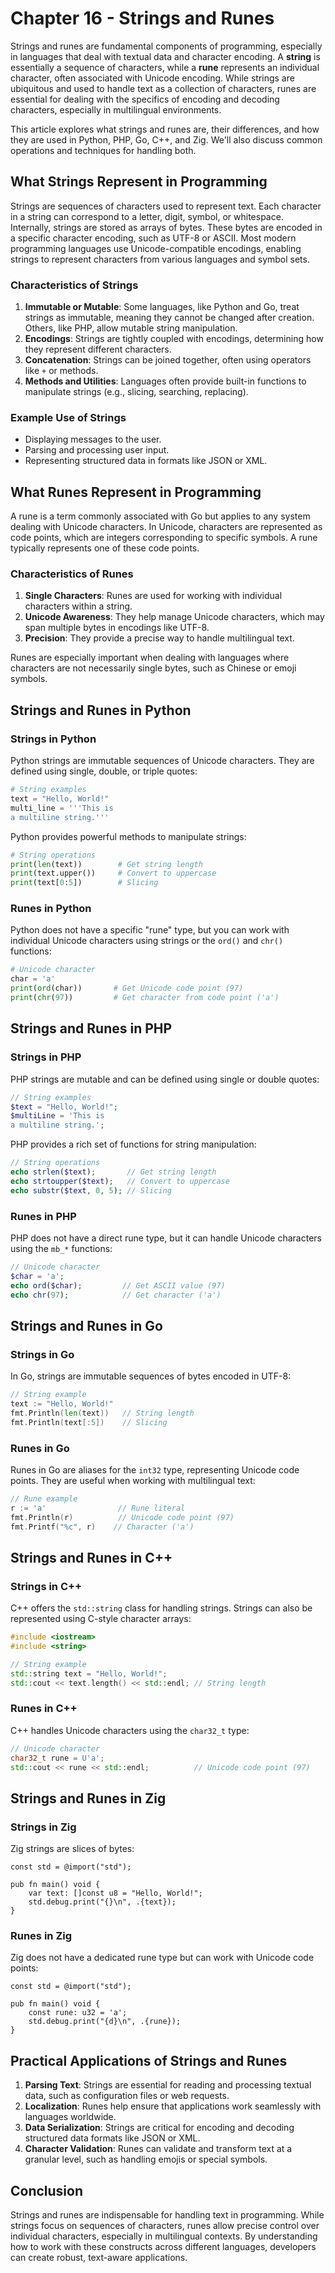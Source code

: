 # Chapter 16 - Strings and Runes

Strings and runes are fundamental components of programming, especially in languages that deal with textual data and character encoding. A **string** is essentially a sequence of characters, while a **rune** represents an individual character, often associated with Unicode encoding. While strings are ubiquitous and used to handle text as a collection of characters, runes are essential for dealing with the specifics of encoding and decoding characters, especially in multilingual environments.

This article explores what strings and runes are, their differences, and how they are used in Python, PHP, Go, C++, and Zig. We'll also discuss common operations and techniques for handling both.

## What Strings Represent in Programming

Strings are sequences of characters used to represent text. Each character in a string can correspond to a letter, digit, symbol, or whitespace. Internally, strings are stored as arrays of bytes. These bytes are encoded in a specific character encoding, such as UTF-8 or ASCII. Most modern programming languages use Unicode-compatible encodings, enabling strings to represent characters from various languages and symbol sets.

### Characteristics of Strings
1. **Immutable or Mutable**: Some languages, like Python and Go, treat strings as immutable, meaning they cannot be changed after creation. Others, like PHP, allow mutable string manipulation.
2. **Encodings**: Strings are tightly coupled with encodings, determining how they represent different characters.
3. **Concatenation**: Strings can be joined together, often using operators like `+` or methods.
4. **Methods and Utilities**: Languages often provide built-in functions to manipulate strings (e.g., slicing, searching, replacing).

### Example Use of Strings
- Displaying messages to the user.
- Parsing and processing user input.
- Representing structured data in formats like JSON or XML.

## What Runes Represent in Programming

A rune is a term commonly associated with Go but applies to any system dealing with Unicode characters. In Unicode, characters are represented as code points, which are integers corresponding to specific symbols. A rune typically represents one of these code points.

### Characteristics of Runes
1. **Single Characters**: Runes are used for working with individual characters within a string.
2. **Unicode Awareness**: They help manage Unicode characters, which may span multiple bytes in encodings like UTF-8.
3. **Precision**: They provide a precise way to handle multilingual text.

Runes are especially important when dealing with languages where characters are not necessarily single bytes, such as Chinese or emoji symbols.

## Strings and Runes in Python

### Strings in Python
Python strings are immutable sequences of Unicode characters. They are defined using single, double, or triple quotes:

```python
# String examples
text = "Hello, World!"
multi_line = '''This is
a multiline string.'''
```

Python provides powerful methods to manipulate strings:

```python
# String operations
print(len(text))        # Get string length
print(text.upper())     # Convert to uppercase
print(text[0:5])        # Slicing
```

### Runes in Python
Python does not have a specific "rune" type, but you can work with individual Unicode characters using strings or the `ord()` and `chr()` functions:

```python
# Unicode character
char = 'a'
print(ord(char))       # Get Unicode code point (97)
print(chr(97))         # Get character from code point ('a')
```

## Strings and Runes in PHP

### Strings in PHP
PHP strings are mutable and can be defined using single or double quotes:

```php
// String examples
$text = "Hello, World!";
$multiLine = 'This is
a multiline string.';
```

PHP provides a rich set of functions for string manipulation:

```php
// String operations
echo strlen($text);       // Get string length
echo strtoupper($text);   // Convert to uppercase
echo substr($text, 0, 5); // Slicing
```

### Runes in PHP
PHP does not have a direct rune type, but it can handle Unicode characters using the `mb_*` functions:

```php
// Unicode character
$char = 'a';
echo ord($char);         // Get ASCII value (97)
echo chr(97);            // Get character ('a')
```

## Strings and Runes in Go

### Strings in Go
In Go, strings are immutable sequences of bytes encoded in UTF-8:

```go
// String example
text := "Hello, World!"
fmt.Println(len(text))   // String length
fmt.Println(text[:5])    // Slicing
```

### Runes in Go
Runes in Go are aliases for the `int32` type, representing Unicode code points. They are useful when working with multilingual text:

```go
// Rune example
r := 'a'                // Rune literal
fmt.Println(r)          // Unicode code point (97)
fmt.Printf("%c", r)    // Character ('a')
```

## Strings and Runes in C++

### Strings in C++
C++ offers the `std::string` class for handling strings. Strings can also be represented using C-style character arrays:

```cpp
#include <iostream>
#include <string>

// String example
std::string text = "Hello, World!";
std::cout << text.length() << std::endl; // String length
```

### Runes in C++
C++ handles Unicode characters using the `char32_t` type:

```cpp
// Unicode character
char32_t rune = U'a';
std::cout << rune << std::endl;          // Unicode code point (97)
```

## Strings and Runes in Zig

### Strings in Zig
Zig strings are slices of bytes:

```zig
const std = @import("std");

pub fn main() void {
    var text: []const u8 = "Hello, World!";
    std.debug.print("{}\n", .{text});
}
```

### Runes in Zig
Zig does not have a dedicated rune type but can work with Unicode code points:

```zig
const std = @import("std");

pub fn main() void {
    const rune: u32 = 'a';
    std.debug.print("{d}\n", .{rune});
}
```

## Practical Applications of Strings and Runes

1. **Parsing Text**: Strings are essential for reading and processing textual data, such as configuration files or web requests.
2. **Localization**: Runes help ensure that applications work seamlessly with languages worldwide.
3. **Data Serialization**: Strings are critical for encoding and decoding structured data formats like JSON or XML.
4. **Character Validation**: Runes can validate and transform text at a granular level, such as handling emojis or special symbols.

## Conclusion
Strings and runes are indispensable for handling text in programming. While strings focus on sequences of characters, runes allow precise control over individual characters, especially in multilingual contexts. By understanding how to work with these constructs across different languages, developers can create robust, text-aware applications.

